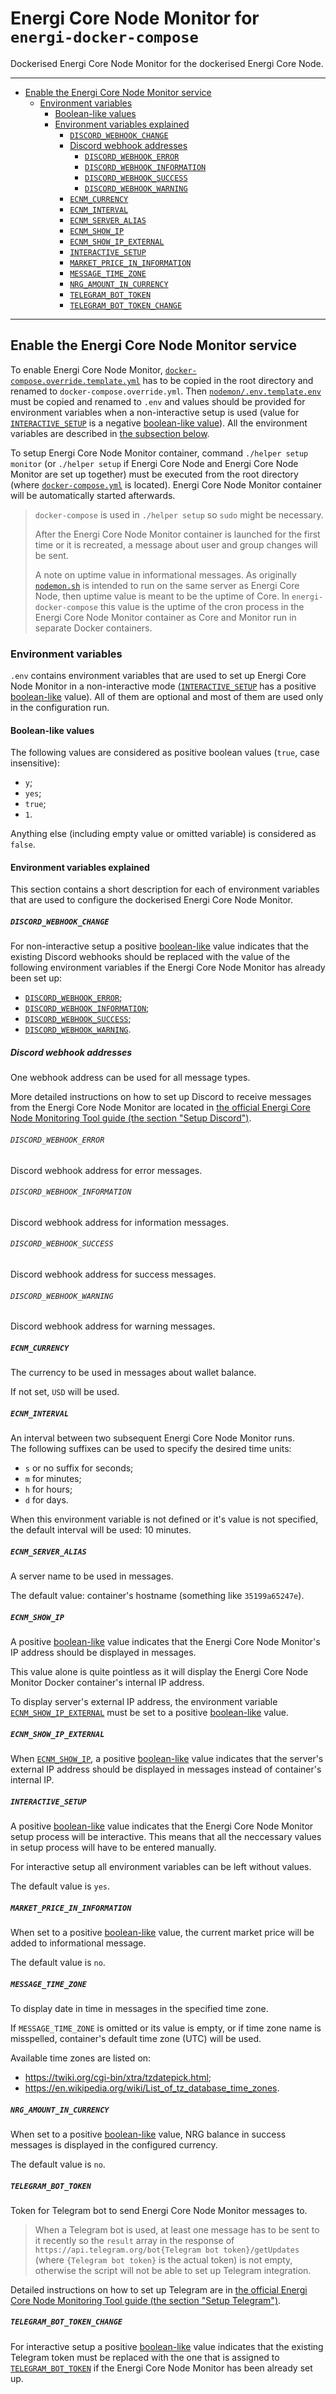 # Energi Core Node Monitor for `energi-docker-compose`

Dockerised Energi Core Node Monitor for the dockerised Energi Core Node.

---

- [Enable the Energi Core Node Monitor service](#enable-the-energi-core-node-monitor-service)
  - [Environment variables](#environment-variables)
    - [Boolean-like values](#boolean-like-values)
    - [Environment variables explained](#environment-variables-explained)
      - [`DISCORD_WEBHOOK_CHANGE`](#discord_webhook_change)
      - [Discord webhook addresses](#discord-webhook-addresses)
        - [`DISCORD_WEBHOOK_ERROR`](#discord_webhook_error)
        - [`DISCORD_WEBHOOK_INFORMATION`](#discord_webhook_information)
        - [`DISCORD_WEBHOOK_SUCCESS`](#discord_webhook_success)
        - [`DISCORD_WEBHOOK_WARNING`](#discord_webhook_warning)
      - [`ECNM_CURRENCY`](#ecnm_currency)
      - [`ECNM_INTERVAL`](#ecnm_interval)
      - [`ECNM_SERVER_ALIAS`](#ecnm_server_alias)
      - [`ECNM_SHOW_IP`](#ecnm_show_ip)
      - [`ECNM_SHOW_IP_EXTERNAL`](#ecnm_show_ip_external)
      - [`INTERACTIVE_SETUP`](#interactive_setup)
      - [`MARKET_PRICE_IN_INFORMATION`](#market_price_in_information)
      - [`MESSAGE_TIME_ZONE`](#message_time_zone)
      - [`NRG_AMOUNT_IN_CURRENCY`](#nrg_amount_in_currency)
      - [`TELEGRAM_BOT_TOKEN`](#telegram_bot_token)
      - [`TELEGRAM_BOT_TOKEN_CHANGE`](#telegram_bot_token_change)

---

## Enable the Energi Core Node Monitor service

To enable Energi Core Node Monitor,
[`docker-compose.override.template.yml`](../docker-compose.override.template.yml)
has to be copied in the root directory and renamed to
`docker-compose.override.yml`.
Then [`nodemon/.env.template.env`](.env.template.env) must be copied and renamed
to `.env` and values should be provided for environment variables when a
non-interactive setup is used (value for
[`INTERACTIVE_SETUP`](#interactive_setup) is a negative
[boolean-like value](#boolean-like-values)). All the environment variables are
described in [the subsection below](#environment-variables).

To setup Energi Core Node Monitor container, command `./helper setup monitor`
(or `./helper setup` if Energi Core Node and Energi Core Node Monitor are set up
together) must be executed from the root directory (where
[`docker-compose.yml`](../docker-compose.yml) is located). Energi Core Node
Monitor container will be automatically started afterwards.

> `docker-compose` is used in `./helper setup` so `sudo` might be necessary.
>
> After the Energi Core Node Monitor container is launched for the first time or
> it is recreated, a message about user and group changes will be sent.
>
> A note on uptime value in informational messages. As originally
> [`nodemon.sh`](scripts/nodemon.sh) is intended to run on the same server as
> Energi Core Node, then uptime value is meant to be the uptime of Core. In
> `energi-docker-compose` this value is the uptime of the cron process in the
> Energi Core Node Monitor container as Core and Monitor run in separate Docker
> containers.

### Environment variables

`.env` contains environment variables that are used to set up Energi Core Node
Monitor in a non-interactive mode ([`INTERACTIVE_SETUP`](#interactive_setup) has
a positive [boolean-like](#boolean-like-values) value). All of them are optional
and most of them are used only in the configuration run.

#### Boolean-like values

The following values are considered as positive boolean values (`true`, case
insensitive):

- `y`;
- `yes`;
- `true`;
- `1`.

Anything else (including empty value or omitted variable) is considered as
`false`.

#### Environment variables explained

This section contains a short description for each of environment variables that
are used to configure the dockerised Energi Core Node Monitor.

##### `DISCORD_WEBHOOK_CHANGE`

For non-interactive setup a positive [boolean-like](#boolean-like-values) value
indicates that the existing Discord webhooks should be replaced with the value
of the following environment variables if the Energi Core Node Monitor has
already been set up:

- [`DISCORD_WEBHOOK_ERROR`](#discord_webhook_error);
- [`DISCORD_WEBHOOK_INFORMATION`](#discord_webhook_information);
- [`DISCORD_WEBHOOK_SUCCESS`](#discord_webhook_success);
- [`DISCORD_WEBHOOK_WARNING`](#discord_webhook_warning).

##### Discord webhook addresses

One webhook address can be used for all message types.

More detailed instructions on how to set up Discord to receive messages from the
Energi Core Node Monitor are located in
[the official Energi Core Node Monitoring Tool guide (the section "Setup Discord")](https://wiki.energi.world/en/advanced/nodemon#discord).

###### `DISCORD_WEBHOOK_ERROR`

Discord webhook address for error messages.

###### `DISCORD_WEBHOOK_INFORMATION`

Discord webhook address for information messages.

###### `DISCORD_WEBHOOK_SUCCESS`

Discord webhook address for success messages.

###### `DISCORD_WEBHOOK_WARNING`

Discord webhook address for warning messages.

##### `ECNM_CURRENCY`

The currency to be used in messages about wallet balance.

If not set, `USD` will be used.

##### `ECNM_INTERVAL`

An interval between two subsequent Energi Core Node Monitor runs. \
The following suffixes can be used to specify the desired time units:

- `s` or no suffix for seconds;
- `m` for minutes;
- `h` for hours;
- `d` for days.

When this environment variable is not defined or it's value is not specified,
the default interval will be used: 10 minutes.

##### `ECNM_SERVER_ALIAS`

A server name to be used in messages.

The default value: container's hostname (something like `35199a65247e`).

##### `ECNM_SHOW_IP`

A positive [boolean-like](#boolean-like-values) value indicates that the Energi
Core Node Monitor's IP address should be displayed in messages.

This value alone is quite pointless as it will display the Energi Core Node
Monitor Docker container's internal IP address.

To display server's external IP address, the environment variable
[`ECNM_SHOW_IP_EXTERNAL`](#ecnm_show_ip_external) must be set to a positive
[boolean-like](#boolean-like-values) value.

##### `ECNM_SHOW_IP_EXTERNAL`

When [`ECNM_SHOW_IP`](#ecnm_show_ip), a positive
[boolean-like](#boolean-like-values) value indicates that the server's external
IP address should be displayed in messages instead of container's internal IP.

##### `INTERACTIVE_SETUP`

A positive [boolean-like](#boolean-like-values) value indicates that the Energi
Core Node Monitor setup process will be interactive. This means that all the
neccessary values in setup process will have to be entered manually.

For interactive setup all environment variables can be left without values.

The default value is `yes`.

##### `MARKET_PRICE_IN_INFORMATION`

When set to a positive [boolean-like](#boolean-like-values) value, the current
market price will be added to informational message.

The default value is `no`.

##### `MESSAGE_TIME_ZONE`

To display date in time in messages in the specified time zone.

If `MESSAGE_TIME_ZONE` is omitted or its value is empty, or if time zone name
is misspelled, container's default time zone (UTC) will be used.

Available time zones are listed on:

- <https://twiki.org/cgi-bin/xtra/tzdatepick.html>;
- <https://en.wikipedia.org/wiki/List_of_tz_database_time_zones>.

##### `NRG_AMOUNT_IN_CURRENCY`

When set to a positive [boolean-like](#boolean-like-values) value, NRG balance
in success messages is displayed in the configured currency.

The default value is `no`.

##### `TELEGRAM_BOT_TOKEN`

Token for Telegram bot to send Energi Core Node Monitor messages to.

> When a Telegram bot is used, at least one message has to be sent to it
> recently so the `result` array in the response of
> `https://api.telegram.org/bot{Telegram bot token}/getUpdates` (where
> `{Telegram bot token}` is the actual token) is not empty, otherwise the script
> will not be able to set up Telegram integration.

Detailed instructions on how to set up Telegram are in
[the official Energi Core Node Monitoring Tool guide (the section "Setup Telegram")](https://wiki.energi.world/en/advanced/nodemon#telegram).

##### `TELEGRAM_BOT_TOKEN_CHANGE`

For interactive setup a positive [boolean-like](#boolean-like-values) value
indicates that the existing Telegram token must be replaced with the one that is
assigned to [`TELEGRAM_BOT_TOKEN`](#telegram_bot_token) if the Energi Core Node
Monitor has been already set up.
